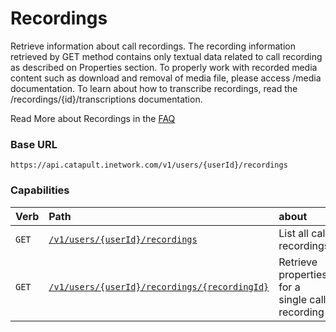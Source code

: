 # Recordings
Retrieve information about call recordings. The recording information retrieved by GET method contains only textual data related to call recording as described on Properties section. To properly work with recorded media content such as download and removal of media file, please access /media documentation. To learn about how to transcribe recordings, read the /recordings/{id}/transcriptions documentation.

<aside class="alert general small">
<p>
Read More about Recordings in the <a href="http://dev.bandwidth.com/faq/#messaging">FAQ</a>
</p>
</aside>

### Base URL

`https://api.catapult.inetwork.com/v1/users/{userId}/recordings`

### Capabilities

| Verb                         | Path                                                                         | about                                           |
|:-----------------------------|:-----------------------------------------------------------------------------|:------------------------------------------------|
| <code class="get">GET</code> | [`/v1/users/{userId}/recordings`](getRecordings.md)                          | List all call recordings                        |
| <code class="get">GET</code> | [`/v1/users/{userId}/recordings/{recordingId}`](getRecordingsRecordingId.md) | Retrieve properties for a single call recording |
